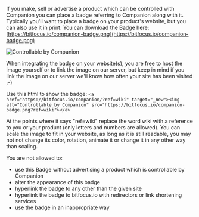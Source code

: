 If you make, sell or advertise a product which can be controlled with Companion you can place a badge referring to Companion along with it. Typically you'll want to place a badge on your product's website, but you can also use it in print.
You can download the Badge here: [https://bitfocus.io/companion-badge.png](https://bitfocus.io/companion-badge.png)

![Controllable by Companion](https://bitfocus.io/companion-badge.png)

When integrating the badge on your website(s), you are free to host the image yourself or to link the image on our server, but keep in mind if you link the image on our server we'll know how often your site has been visited ;-)

Use this html to show the badge:
`<a href="https://bitfocus.io/companion/?ref=wiki" target="_new"><img alt="Controllable by Companion" src="https://bitfocus.io/companion-badge.png?ref=wiki"></a>`

At the points where it says "ref=wiki" replace the word wiki with a reference to you or your product (only letters and numbers are allowed).
You can scale the image to fit in your website, as long as it is still readable, you may not not change its color, rotation, animate it or change it in any other way than scaling.

You are not allowed to:

- use this Badge without advertising a product which is controllable by Companion
- alter the appearance of this badge
- hyperlink the badge to any other than the given site
- hyperlink the badge to bitfocus.io with redirectors or link shortening services
- use the badge in an inappropriate way

